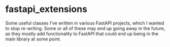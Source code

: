 # fastapi_extensions

Some useful classes I've written in various FastAPI projects, which I wanted to stop re-writing.  Some or all of these may end up going away in the future, as they mostly add functionality to FastAPI that could end up being in the main library at some point.
